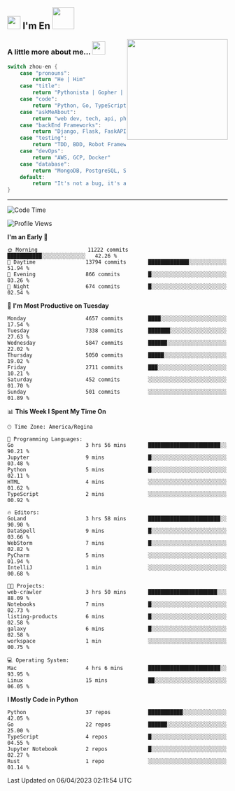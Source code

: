 <h2><img src="https://emojis.slackmojis.com/emojis/images/1531849430/4246/blob-sunglasses.gif?1531849430" width="30"/> I'm En <img src="https://media.giphy.com/media/12oufCB0MyZ1Go/giphy.gif" width="50"></h2>
<img align='right' src="https://media.giphy.com/media/M9gbBd9nbDrOTu1Mqx/giphy.gif" width="230">


### A little more about me... <img src="https://media.giphy.com/media/WUlplcMpOCEmTGBtBW/giphy.gif" width="30">  
<!--
```javascript
const zhou-en = {
    pronouns: "He" | "Him",
    title: "Pythonista" | "Gopher" | "Rustacean",
    code: ["Python", "Go", "Rust", "TypeScript"],
    askMeAbout: ["web dev", "tech", "app dev", "photography"],
    technologies: {
        backEnd: {
            python: ["Django", "Flask", "FaskAPI"],
            go: []
        },
        scraping: ["selenium", "scrapy", "spider"],
        testing: ["Robot Framework"],
        devOps: ["AWS", "Docker", "GCP", "Nginx"],
        databases: ["mongo", "postgresql", "sqlite"],
        misc: ["Firebase", "Heroku"]
    },
    architecture: ["Event Driven Architecture", "Microservices"],
    currentFocus: ["Temporal", "Rust"],
    funFact: "It's not a bug, it's a feature!"
};
```
  -->

```go
switch zhou-en {
    case "pronouns":
        return "He | Him"
    case "title":
        return "Pythonista | Gopher | Rustacean"
    case "code":
        return "Python, Go, TypeScript, Rust"
    case "askMeAbout":
        return "web dev, tech, api, photography, basketball"
    case "backEnd Frameworks":
        return "Django, Flask, FaskAPI, Temporal"
    case "testing":
        return "TDD, BDD, Robot Framework, pytest"
    case "devOps":
        return "AWS, GCP, Docker"
    case "database":
        return "MongoDB, PostgreSQL, Sqlit"
    default:
        return "It's not a bug, it's a feature!"
}
```




---
<!--START_SECTION:waka-->
![Code Time](http://img.shields.io/badge/Code%20Time-564%20hrs%208%20mins-blue)

![Profile Views](http://img.shields.io/badge/Profile%20Views-0-blue)

**I'm an Early 🐤** 

```text
🌞 Morning                11222 commits       ███████████░░░░░░░░░░░░░░   42.26 % 
🌆 Daytime                13794 commits       █████████████░░░░░░░░░░░░   51.94 % 
🌃 Evening                866 commits         █░░░░░░░░░░░░░░░░░░░░░░░░   03.26 % 
🌙 Night                  674 commits         █░░░░░░░░░░░░░░░░░░░░░░░░   02.54 % 
```
📅 **I'm Most Productive on Tuesday** 

```text
Monday                   4657 commits        ████░░░░░░░░░░░░░░░░░░░░░   17.54 % 
Tuesday                  7338 commits        ███████░░░░░░░░░░░░░░░░░░   27.63 % 
Wednesday                5847 commits        ██████░░░░░░░░░░░░░░░░░░░   22.02 % 
Thursday                 5050 commits        █████░░░░░░░░░░░░░░░░░░░░   19.02 % 
Friday                   2711 commits        ███░░░░░░░░░░░░░░░░░░░░░░   10.21 % 
Saturday                 452 commits         ░░░░░░░░░░░░░░░░░░░░░░░░░   01.70 % 
Sunday                   501 commits         ░░░░░░░░░░░░░░░░░░░░░░░░░   01.89 % 
```


📊 **This Week I Spent My Time On** 

```text
🕑︎ Time Zone: America/Regina

💬 Programming Languages: 
Go                       3 hrs 56 mins       ███████████████████████░░   90.21 % 
Jupyter                  9 mins              █░░░░░░░░░░░░░░░░░░░░░░░░   03.48 % 
Python                   5 mins              █░░░░░░░░░░░░░░░░░░░░░░░░   02.11 % 
HTML                     4 mins              ░░░░░░░░░░░░░░░░░░░░░░░░░   01.62 % 
TypeScript               2 mins              ░░░░░░░░░░░░░░░░░░░░░░░░░   00.92 % 

🔥 Editors: 
GoLand                   3 hrs 58 mins       ███████████████████████░░   90.90 % 
DataSpell                9 mins              █░░░░░░░░░░░░░░░░░░░░░░░░   03.66 % 
WebStorm                 7 mins              █░░░░░░░░░░░░░░░░░░░░░░░░   02.82 % 
PyCharm                  5 mins              ░░░░░░░░░░░░░░░░░░░░░░░░░   01.94 % 
IntelliJ                 1 min               ░░░░░░░░░░░░░░░░░░░░░░░░░   00.68 % 

🐱‍💻 Projects: 
web-crawler              3 hrs 50 mins       ██████████████████████░░░   88.09 % 
Notebooks                7 mins              █░░░░░░░░░░░░░░░░░░░░░░░░   02.73 % 
listing-products         6 mins              █░░░░░░░░░░░░░░░░░░░░░░░░   02.58 % 
galaxy                   6 mins              █░░░░░░░░░░░░░░░░░░░░░░░░   02.58 % 
workspace                1 min               ░░░░░░░░░░░░░░░░░░░░░░░░░   00.75 % 

💻 Operating System: 
Mac                      4 hrs 6 mins        ███████████████████████░░   93.95 % 
Linux                    15 mins             ██░░░░░░░░░░░░░░░░░░░░░░░   06.05 % 
```

**I Mostly Code in Python** 

```text
Python                   37 repos            ███████████░░░░░░░░░░░░░░   42.05 % 
Go                       22 repos            ██████░░░░░░░░░░░░░░░░░░░   25.00 % 
TypeScript               4 repos             █░░░░░░░░░░░░░░░░░░░░░░░░   04.55 % 
Jupyter Notebook         2 repos             █░░░░░░░░░░░░░░░░░░░░░░░░   02.27 % 
Rust                     1 repo              ░░░░░░░░░░░░░░░░░░░░░░░░░   01.14 % 
```




 Last Updated on 06/04/2023 02:11:54 UTC
<!--END_SECTION:waka-->
